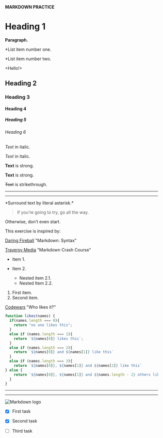 **MARKDOWN PRACTICE**

<!--Headings -->

# Heading 1 #

**Paragraph.**

*List item number one.

*List item number two.

<Hello!>

## Heading 2 ##

### Heading 3 ###
#### Heading 4 ####
##### Heading 5 #
###### Heading 6 ##

<!-- Italics -->

*Text* in italic.

_Text_ in italic.

<!-- Strong -->

**Text** is strong.

__Text__ is strong.

<!--Strikethrough: tilde -->

~~Text~~ is strikethrough.

<!-- Horizontal rule: triple hyphens or underscore to separate content -->

---
___

<!-- Show the specific characters with escape -->

\*Surround text by literal asterisk.\*

<!-- Blockquotes -->

>If you’re going to try, go all the way.

Otherwise, don’t even start.

<!--HyperLinks -->

This exercise is inspired by: 

[Daring Fireball](http://daringfireball.net/ "Daring Fireball") "Markdown: Syntax"

[Traversy Media](https://www.youtube.com/watch?v=HUBNt18RFbo) "Markdown Crash Course"

<!-- List of items -->

* Item 1.

* Item 2.
    * Nested item 2.1.
    * Nested Item 2.2.

<!-- Order list -->

1. First item.
2. Second item.

<!-- Code Block -->

[Codewars](https://www.codewars.com/kata/5266876b8f4bf2da9b000362) "Who likes it?"

```JavaScript
function likes(names) {
  if(names.length === 0){
    return "no one likes this";
  }
  else if (names.length === 1){
    return `${names[0]} likes this`;
  }
  else if (names.length === 2){
    return `${names[0]} and ${names[1]} like this` 
  }
  else if (names.length === 3){
    return `${names[0]}, ${names[1]} and ${names[2]} like this` 
} else {
    return `${names[0]}, ${names[1]} and ${names.length - 2} others like this`
  }
}
```

---
___
<!-- Image -->

![Markdown logo](https://www.google.com/search?q=markdown+logo&source=lnms&tbm=isch&sa=X&ved=2ahUKEwiK17Ly84z8AhWHr6QKHU8mBNAQ_AUoAXoECAEQAw&biw=1920&bih=969&dpr=1#imgrc=uE0aDvHJlrnEMM "Google search for Markdown logo")

<!--Task lists -->

* [x] First task
* [x] Second task
* [ ] Third task

